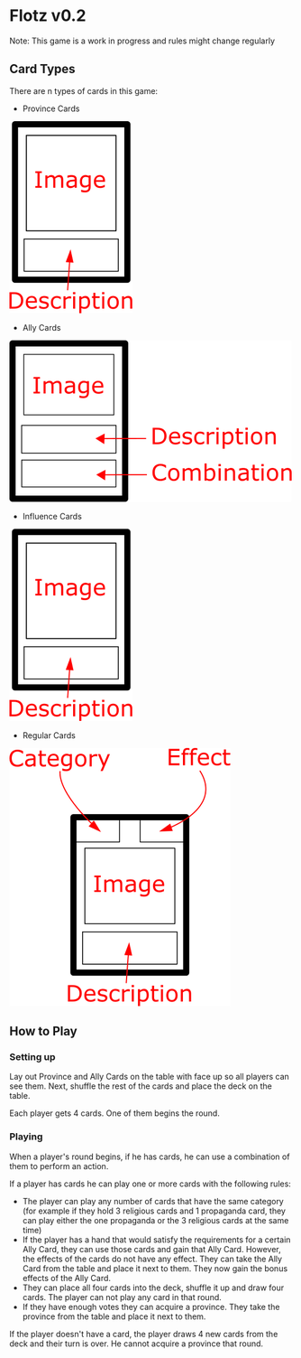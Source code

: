 # Flotz v0.2

Note: This game is a work in progress and rules might change regularly

## Card Types

There are n types of cards in this game:
- Province Cards

![Province Card](ProvinceCard.png)
- Ally Cards

![Ally Card](AllyCard.png)
- Influence Cards

![Influence_Card](ProvinceCard.png)
- Regular Cards

![Regular Card](RegularCard.png)

## How to Play

### Setting up

Lay out Province and Ally Cards on the table with face up so all players can see them. Next, shuffle the rest of the cards and place the deck on the table.

Each player gets 4 cards. One of them begins the round.

### Playing 

When a player's round begins, if he has cards, he can use a combination of them to perform an action. 

If a player has cards he can play one or more cards with the following rules:
- The player can play any number of cards that have the same category (for example if they hold 3 religious cards and 1 propaganda card, they can play either the one propaganda or the 3 religious cards at the same time)
- If the player has a hand that would satisfy the requirements for a certain Ally Card, they can use those cards and gain that Ally Card. However, the effects of the cards do not have any effect. They can take the Ally Card from the table and place it next to them. They now gain the bonus effects of the Ally Card.
- They can place all four cards into the deck, shuffle it up and draw four cards. The player can not play any card in that round.
- If they have enough votes they can acquire a province. They take the province from the table and place it next to them.


If the player doesn't have a card, the player draws 4 new cards from the deck and their turn is over. He cannot acquire a province that round.

